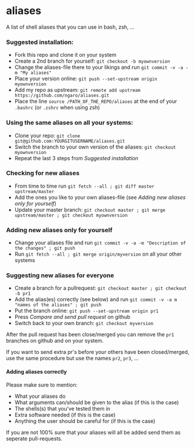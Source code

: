 # aliases
A list of shell aliases that you can use in bash, zsh, ...

### Suggested installation:

- Fork this repo and clone it on your system
- Create a 2nd branch for yourself: `git checkout -b myownversion`
- Change the aliases-file there to your likings and run `git commit -v -a -m "My aliases"`
- Place your version online: `git push --set-upstream origin myownversion`
- Add my repo as upstream: `git remote add upstream https://github.com/ngaro/aliases.git`
- Place the line `source /PATH_OF_THE_REPO/aliases` at the end of your `.bashrc` (or `.zshrc` when using zsh)

### Using the same aliases on all your systems:

- Clone your repo: `git clone git@github.com:YOURGITUSERNAME/aliases.git`
- Switch the branch to your own version of the aliases: `git checkout myownversion`
- Repeat the last 3 steps from *Suggested installation*

### Checking for new aliases

- From time to time run `git fetch --all ; git diff master upstream/master`
- Add the ones you like to your own aliases-file (see *Adding new aliases only for yourself*)
- Update your master branch: `git checkout master ; git merge upstream/master ; git checkout myownversion`

### Adding new aliases only for yourself
 - Change your aliases file and run `git commit -v -a -m "Description of the changes" ; git push`
 - Run `git fetch --all ; git merge origin/myversion` on all your other systems

### Suggesting new aliases for everyone

 - Create a branch for a pullrequest: `git checkout master ; git checkout -b pr1`
 - Add the alias(es) correctly (see below) and run `git commit -v -a m "names of the aliases" ; git push`
 - Put the branch online: `git push --set-upstream origin pr1`
 - Press *Compare and send pull request* on github
 - Switch back to your own branch: `git checkout myversion`
 
 After the pull request has been close/merged you can remove the `pr1` branches on github and on your system.
 
 If you want to send extra pr's before your others have been closed/merged, use the same procedure but use the names `pr2`, `pr3`, ...

#### Adding aliases correctly

Please make sure to mention:
- What your aliases do
- What arguments can/should be given to the alias (if this is the case)
- The shells(s) that you've tested them in
- Extra software needed (if this is the case)
- Anything the user should be careful for (if this is the case)

If you are not 100% sure that your aliases will all be added send them as seperate pull-requests.
